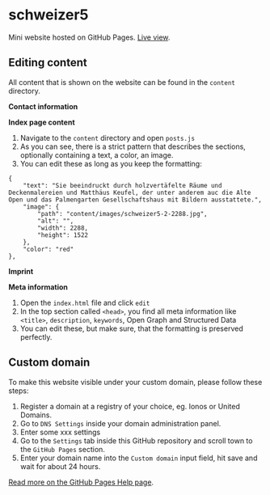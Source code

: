 # schweizer5
Mini website hosted on GitHub Pages.
[Live view](https://encoding-group.github.io/schweizer5/).

## Editing content
All content that is shown on the website can be found in the `content` directory.

**Contact information**

**Index page content**
1. Navigate to the `content` directory and open `posts.js`
2. As you can see, there is a strict pattern that describes the sections, optionally containing a text, a color, an image.
3. You can edit these as long as you keep the formatting:
```
{
	"text": "Sie beeindruckt durch holzvertäfelte Räume und Deckenmalereien und Matthäus Keufel, der unter anderem auc die Alte Open und das Palmengarten Gesellschaftshaus mit Bildern ausstattete.",
	"image": {
		"path": "content/images/schweizer5-2-2288.jpg",
		"alt": "",
		"width": 2288,
		"height": 1522
	},
	"color": "red"
},
```

**Imprint**

**Meta information**
1. Open the `index.html` file and click `edit`
2. In the top section called `<head>`, you find all meta information like `<title>`, `description`, `keywords`, Open Graph and Structured Data
3. You can edit these, but make sure, that the formatting is preserved perfectly.

## Custom domain
To make this website visible under your custom domain, please follow these steps:
1. Register a domain at a registry of your choice, eg. Ionos or United Domains.
2. Go to `DNS Settings` inside your domain administration panel.
3. Enter some xxx settings
4. Go to the `Settings` tab inside this GitHub repository and scroll town to the `GitHub Pages` section.
5. Enter your domain name into the `Custom domain` input field, hit save and wait for about 24 hours.

[Read more on the GitHub Pages Help page](https://help.github.com/en/github/working-with-github-pages/configuring-a-custom-domain-for-your-github-pages-site).
